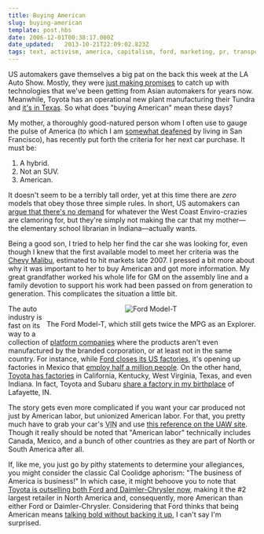 ```yaml
---
title: Buying American
slug: buying-american
template: post.hbs
date: 2006-12-01T00:38:17.000Z
date_updated:   2013-10-21T22:09:02.823Z
tags: text, activism, america, capitalism, ford, marketing, pr, transportation
---
```


US automakers gave themselves a big pat on the back this week at the LA Auto Show. Mostly, they were <a href="http://www.youtube.com/watch?v=s4bwptKniHU" title="'GM Prank at LA Auto Show' on CNN on YouTube">just making promises</a> to catch up with technologies that we've been getting from Asian automakers for years now. Meanwhile, Toyota has an operational new plant manufacturing their Tundra and <a href="http://www.detnews.com/apps/pbcs.dll/article?AID=/20061129/AUTO03/611290320/1149" title="'Toyota threatens to crash Big Three's truck party' on Detroit News">it's in Texas</a>. So what does "buying American" mean these days?<!--more-->

My mother, a thoroughly good-natured person whom I often use to gauge the pulse of America (to which I am <a href="http://www.freewisdom.org/en/all/albums/2006-10-08-decompression/20061008_021_1924" title="It's like this all the time...">somewhat deafened</a> by living in San Francisco), has recently put forth the criteria for her next car purchase. It must be:
<ol>
<li>A hybrid.</li>
<li>Not an SUV.</li>
<li>American.</li>
</ol>
It doesn't seem to be a terribly tall order, yet at this time there are <em>zero</em> models that obey those three simple rules. In short, US automakers can <a href="http://www.gm.com/company/onlygm/fastlane_Blog.html#EV1" title="GM's 'blog' on the EV1">argue that there's no demand</a> for whatever the West Coast Enviro-crazies are clamoring for, but they're simply not making the car that my mother&mdash;the elementary school librarian in Indiana&mdash;actually wants.

Being a good son, I tried to help her find the car she was looking for, even though I knew that the first available model to meet her criteria was the <a href="http://www.gm.com/company/gmability/adv_tech/300_hybrids/hyb_timeline.html" title="GM's Hybrid Timeline">Chevy Malibu</a>, estimated to hit markets late 2007. I pressed a bit more about why it was important to her to buy American and got more information. My great grandfather worked his whole life for GM on the assembly line and a family devotion to support his work had been passed on from generation to generation. This complicates the situation a little bit.

<div class="pullquote" style="float:right; text-align:center;">
<img class="content" src="http://assets.stanifesto.com/images/2006/12/model-t.jpg" alt="Ford Model-T" />
<p class="small">The Ford Model-T, which still gets twice the MPG as an Explorer.</p>
</div>

The auto industry is fast on its way to a collection of <a href="http://www.pantherhouse.com/newshelton/platform-companies-to-produce-nowhere-but-to-sell-everywhere/" title="'Platform Companies' on The New Shelton Wet/Dry">platform companies</a> where the products aren't even manufactured by the branded corporation, or at least not in the same country. For instance, while <a href="http://money.cnn.com/2006/09/15/news/companies/ford/index.htm?postversion=2006091518" title="'Another day of pain at Ford' on CNN">Ford closes its US factories</a>, it's opening up factories in Mexico that <a href="http://www.businessweek.com/magazine/content/05_24/b3937071_mz058.htm" title="'Mexico's Carmakers in a Ditch' on Businessweek.com">employ half a million people</a>. On the other hand, <a href="http://www.toyota.com/about/operations/na-affiliates/index.html#m" title="Toyota.com">Toyota has factories</a> in California, Kentucky, West Virginia, Texas, and even Indiana. In fact, Toyota and Subaru <a href="http://www.insideindianabusiness.com/newsitem.asp?id=17164" title="InsideIndianaBusiness.com">share a factory in my birthplace</a> of Lafayette, IN.

The story gets even more complicated if you want your car produced not just by American labor, but unionized American labor. For that, you pretty much have to grab your car's <acronym title="Vehicle Identification Number">VIN</acronym> and use <a href="http://www.uaw.org/uawmade/auto/2006/uawcars.cfm" title="2006 Vehicles at UAW Made">this reference on the UAW site</a>. Though it really should be noted that "American labor" technically includes Canada, Mexico, and a bunch of other countries as they are part of North or South America after all.

If, like me, you just go by pithy statements to determine your allegiances, you might consider the classic Cal Coolidge aphorism: "The business of America is business!" In which case, it might behoove you to note that <a href="http://abclocal.go.com/wls/story?section=automotive&id=4716637" title="'Ford, Chrysler sales drop' on ABC Chicago">Toyota is outselling both Ford and Daimler-Chrysler now</a>, making it the #2 largest retailer in North America and, consequently, more American than either Ford or Daimler-Chrysler. Considering that Ford thinks that being American means <a href="http://www.fordboldmoves.com/about.aspx" title="Bold Moves">talking bold without backing it up</a>, I can't say I'm surprised.

